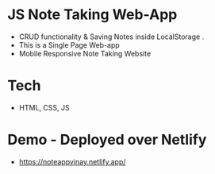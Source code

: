 # JS Note Taking Web-App

- CRUD functionality & Saving Notes inside LocalStorage .
- This is a Single Page Web-app
- Mobile Responsive Note Taking Website

# Tech

- HTML, CSS, JS

# Demo - Deployed over Netlify

- https://noteappvinay.netlify.app/
